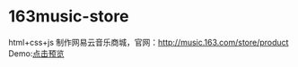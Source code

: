 # 163music-store
html+css+js 制作网易云音乐商城，官网：http://music.163.com/store/product
Demo:[点击预览](http://zengtv.com/163music-store)

